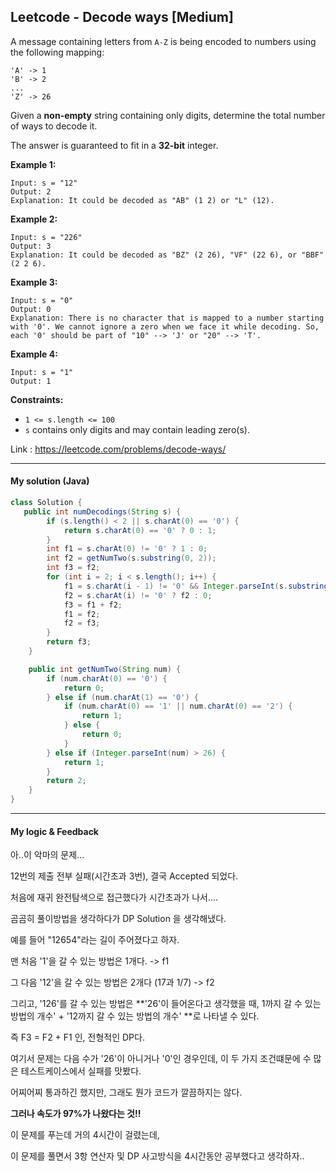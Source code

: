 ## Leetcode - Decode ways [Medium]

A message containing letters from `A-Z` is being encoded to numbers using the following mapping:

```
'A' -> 1
'B' -> 2
...
'Z' -> 26
```

Given a **non-empty** string containing only digits, determine the total number of ways to decode it.

The answer is guaranteed to fit in a **32-bit** integer.

 

**Example 1:**

```
Input: s = "12"
Output: 2
Explanation: It could be decoded as "AB" (1 2) or "L" (12).
```

**Example 2:**

```
Input: s = "226"
Output: 3
Explanation: It could be decoded as "BZ" (2 26), "VF" (22 6), or "BBF" (2 2 6).
```

**Example 3:**

```
Input: s = "0"
Output: 0
Explanation: There is no character that is mapped to a number starting with '0'. We cannot ignore a zero when we face it while decoding. So, each '0' should be part of "10" --> 'J' or "20" --> 'T'.
```

**Example 4:**

```
Input: s = "1"
Output: 1
```

 

**Constraints:**

- `1 <= s.length <= 100`
- `s` contains only digits and may contain leading zero(s).

Link : https://leetcode.com/problems/decode-ways/

---



#### My solution (Java)

```java
class Solution {
   public int numDecodings(String s) {
        if (s.length() < 2 || s.charAt(0) == '0') {
            return s.charAt(0) == '0' ? 0 : 1;
        }
        int f1 = s.charAt(0) != '0' ? 1 : 0;
        int f2 = getNumTwo(s.substring(0, 2));
        int f3 = f2;
        for (int i = 2; i < s.length(); i++) {
            f1 = s.charAt(i - 1) != '0' && Integer.parseInt(s.substring(i - 1, i + 1)) <= 26 ? f1 : 0;
            f2 = s.charAt(i) != '0' ? f2 : 0;
            f3 = f1 + f2;
            f1 = f2;
            f2 = f3;
        }
        return f3;
    }

    public int getNumTwo(String num) {
        if (num.charAt(0) == '0') {
            return 0;
        } else if (num.charAt(1) == '0') {
            if (num.charAt(0) == '1' || num.charAt(0) == '2') {
                return 1;
            } else {
                return 0;
            }
        } else if (Integer.parseInt(num) > 26) {
            return 1;
        }
        return 2;
    }
}
```

---



#### My logic & Feedback

아..이 악마의 문제...

12번의 제출 전부 실패(시간초과 3번), 결국 Accepted 되었다.

처음에 재귀 완전탐색으로 접근했다가 시간초과가 나서....

곰곰히 풀이방법을 생각하다가 DP Solution 을 생각해냈다.

예를 들어 "12654"라는 길이 주어졌다고 하자.

맨 처음 '1'을 갈 수 있는 방법은 1개다. -> f1

그 다음 '12'을 갈 수 있는 방법은 2개다 (17과 1/7) -> f2

그리고, '126'를 갈 수 있는 방법은 **'26'이 들어온다고 생각했을 때, 1까지 갈 수 있는 방법의 개수' + '12까지 갈 수 있는 방법의 개수' **로 나타낼 수 있다.

즉 F3 = F2 + F1 인, 전형적인 DP다.

여기서 문제는 다음 수가 '26'이 아니거나 '0'인 경우인데, 이 두 가지 조건떄문에 수 많은 테스트케이스에서 실패를 맛봤다.

어찌어찌 통과하긴 했지만, 그래도 뭔가 코드가 깔끔하지는 않다.

**그러나 속도가 97%가 나왔다는 것!!**

이 문제를 푸는데 거의 4시간이 걸렸는데, 

이 문제를 풀면서 3항 연산자 및 DP 사고방식을 4시간동안 공부했다고 생각하자..